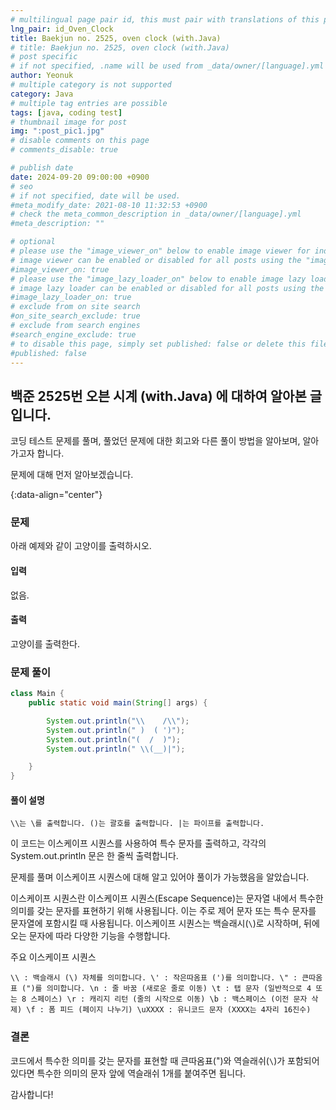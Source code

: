 ```yaml
---
# multilingual page pair id, this must pair with translations of this page. (This name must be unique)
lng_pair: id_Oven_Clock
title: Baekjun no. 2525, oven clock (with.Java)
# title: Baekjun no. 2525, oven clock (with.Java)
# post specific
# if not specified, .name will be used from _data/owner/[language].yml
author: Yeonuk
# multiple category is not supported
category: Java
# multiple tag entries are possible
tags: [java, coding test]
# thumbnail image for post
img: ":post_pic1.jpg"
# disable comments on this page
# comments_disable: true

# publish date
date: 2024-09-20 09:00:00 +0900
# seo
# if not specified, date will be used.
#meta_modify_date: 2021-08-10 11:32:53 +0900
# check the meta_common_description in _data/owner/[language].yml
#meta_description: ""

# optional
# please use the "image_viewer_on" below to enable image viewer for individual pages or posts (_posts/ or [language]/_posts folders).
# image viewer can be enabled or disabled for all posts using the "image_viewer_posts: true" setting in _data/conf/main.yml.
#image_viewer_on: true
# please use the "image_lazy_loader_on" below to enable image lazy loader for individual pages or posts (_posts/ or [language]/_posts folders).
# image lazy loader can be enabled or disabled for all posts using the "image_lazy_loader_posts: true" setting in _data/conf/main.yml.
#image_lazy_loader_on: true
# exclude from on site search
#on_site_search_exclude: true
# exclude from search engines
#search_engine_exclude: true
# to disable this page, simply set published: false or delete this file
#published: false
---
```


<!-- outline-start -->

## 백준 2525번 오븐 시계 (with.Java) 에 대하여 알아본 글입니다.

코딩 테스트 문제를 풀며, 풀었던 문제에 대한 회고와 다른 풀이 방법을 알아보며, 알아가고자 합니다.

문제에 대해 먼저 알아보겠습니다.

{:data-align="center"}

<!-- outline-end -->

### 문제

아래 예제와 같이 고양이를 출력하시오.

#### 입력

없음.

#### 출력

고양이를 출력한다.

### 문제 풀이

```java
class Main {
	public static void main(String[] args) {

		System.out.println("\\    /\\");
		System.out.println(" )  ( ')");
		System.out.println("(  /  )");
		System.out.println(" \\(__)|");

	}
}

```

#### 풀이 설명

`\\는 \를 출력합니다.
()는 괄호를 출력합니다.
|는 파이프를 출력합니다.`

이 코드는 이스케이프 시퀀스를 사용하여 특수 문자를 출력하고, 각각의 System.out.println 문은 한 줄씩 출력합니다.

문제를 풀며 이스케이프 시퀀스에 대해 알고 있어야 풀이가 가능했음을 알았습니다.

이스케이프 시퀀스란
이스케이프 시퀀스(Escape Sequence)는 문자열 내에서 특수한 의미를 갖는 문자를 표현하기 위해 사용됩니다. 이는 주로 제어 문자 또는 특수 문자를 문자열에 포함시킬 때 사용됩니다. 이스케이프 시퀀스는 백슬래시(`\`)로 시작하며, 뒤에 오는 문자에 따라 다양한 기능을 수행합니다.

주요 이스케이프 시퀀스

`\\ : 백슬래시 (\) 자체를 의미합니다.
\' : 작은따옴표 (')를 의미합니다.
\" : 큰따옴표 (")를 의미합니다.
\n : 줄 바꿈 (새로운 줄로 이동)
\t : 탭 문자 (일반적으로 4 또는 8 스페이스)
\r : 캐리지 리턴 (줄의 시작으로 이동)
\b : 백스페이스 (이전 문자 삭제)
\f : 폼 피드 (페이지 나누기)
\uXXXX : 유니코드 문자 (XXXX는 4자리 16진수)`

### 결론

코드에서 특수한 의미를 갖는 문자를 표현할 때 큰따옴표(")와 역슬래쉬(`\`)가 포함되어 있다면 특수한 의미의 문자 앞에 역슬래쉬 1개를 붙여주면 됩니다.

감사합니다!
